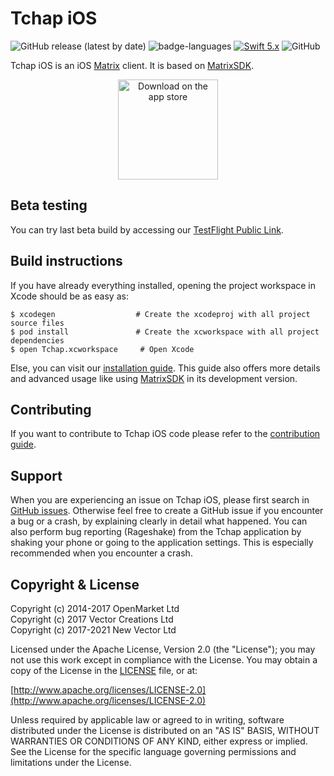 # Tchap iOS

![GitHub release (latest by date)](https://img.shields.io/github/v/release/dinsic-pim/tchap-ios)
![badge-languages](https://img.shields.io/badge/languages-Swift%20%7C%20ObjC-orange.svg)
[![Swift 5.x](https://img.shields.io/badge/Swift-5.x-orange)](https://developer.apple.com/swift)
![GitHub](https://img.shields.io/github/license/dinsic-pim/tchap-ios)

Tchap iOS is an iOS [Matrix](https://matrix.org/) client. It is based on [MatrixSDK](https://github.com/matrix-org/matrix-ios-sdk).

<p align="center">  
  <a href=https://apps.apple.com/fr/app/tchap/id1446253779?mt=8>
  <img alt="Download on the app store" src="https://linkmaker.itunes.apple.com/images/badges/en-us/badge_appstore-lrg.svg" width=160>
  </a>
</p>

## Beta testing 

You can try last beta build by accessing our [TestFlight Public Link](https://testflight.apple.com/join/1kphRbLz).

## Build instructions

If you have already everything installed, opening the project workspace in Xcode should be as easy as:

```
$ xcodegen                  # Create the xcodeproj with all project source files
$ pod install               # Create the xcworkspace with all project dependencies
$ open Tchap.xcworkspace     # Open Xcode
```

Else, you can visit our [installation guide](./INSTALL.md). This guide also offers more details and advanced usage like using [MatrixSDK](https://github.com/matrix-org/matrix-ios-sdk) in its development version.

## Contributing

If you want to contribute to Tchap iOS code please refer to the [contribution guide](CONTRIBUTING.md).

## Support

When you are experiencing an issue on Tchap iOS, please first search in [GitHub issues](https://github.com/dinsic-pim/tchap-ios/issues). Otherwise feel free to create a GitHub issue if you encounter a bug or a crash, by explaining clearly in detail what happened. You can also perform bug reporting (Rageshake) from the Tchap application by shaking your phone or going to the application settings. This is especially recommended when you encounter a crash.

## Copyright & License

Copyright (c) 2014-2017 OpenMarket Ltd  
Copyright (c) 2017 Vector Creations Ltd  
Copyright (c) 2017-2021 New Vector Ltd

Licensed under the Apache License, Version 2.0 (the "License"); you may not use this work except in compliance with the License. You may obtain a copy of the License in the [LICENSE](LICENSE) file, or at:

[http://www.apache.org/licenses/LICENSE-2.0](http://www.apache.org/licenses/LICENSE-2.0)

Unless required by applicable law or agreed to in writing, software distributed under the License is distributed on an "AS IS" BASIS, WITHOUT WARRANTIES OR CONDITIONS OF ANY KIND, either express or implied. See the License for the specific language governing permissions and limitations under the License.
